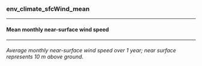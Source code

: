 ### env_climate_sfcWind_mean



------
#### Mean monthly near-surface wind speed



------
###### Average monthly near-surface wind speed over 1 year; near surface represents 10 m above ground.